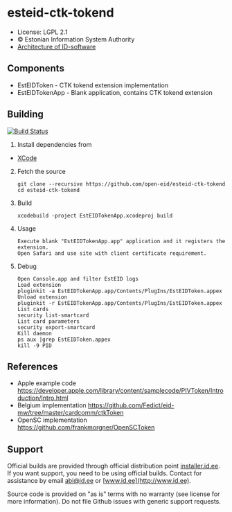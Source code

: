 # esteid-ctk-tokend

 * License: LGPL 2.1
 * &copy; Estonian Information System Authority
 * [Architecture of ID-software](http://open-eid.github.io)

## Components

 * EstEIDToken - CTK tokend extension implementation
 * EstEIDTokenApp - Blank application, contains CTK tokend extension

## Building
[![Build Status](https://travis-ci.org/open-eid/esteid-ctk-tokend.svg?branch=master)](https://travis-ci.org/open-eid/esteid-ctk-tokend)
 
 1. Install dependencies from
   * [XCode](https://itunes.apple.com/en/app/xcode/id497799835?mt=12)

 2. Fetch the source

        git clone --recursive https://github.com/open-eid/esteid-ctk-tokend
        cd esteid-ctk-tokend

 3. Build

        xcodebuild -project EstEIDTokenApp.xcodeproj build

 4. Usage

        Execute blank "EstEIDTokenApp.app" application and it registers the extension.
        Open Safari and use site with client certificate requirement.

 5. Debug

        Open Console.app and filter EstEID logs
        Load extension
        pluginkit -a EstEIDTokenApp.app/Contents/PlugIns/EstEIDToken.appex
        Unload extension
        pluginkit -r EstEIDTokenApp.app/Contents/PlugIns/EstEIDToken.appex
        List cards
        security list-smartcard
        List card parameters
        security export-smartcard
        Kill daemon
        ps aux |grep EstEIDToken.appex
        kill -9 PID

## References
* Apple example code https://developer.apple.com/library/content/samplecode/PIVToken/Introduction/Intro.html
* Belgium implementation https://github.com/Fedict/eid-mw/tree/master/cardcomm/ctkToken
* OpenSC implementation https://github.com/frankmorgner/OpenSCToken

## Support
Official builds are provided through official distribution point [installer.id.ee](https://installer.id.ee). If you want support, you need to be using official builds. Contact for assistance by email [abi@id.ee](mailto:abi@id.ee) or [www.id.ee](http://www.id.ee).

Source code is provided on "as is" terms with no warranty (see license for more information). Do not file Github issues with generic support requests.
